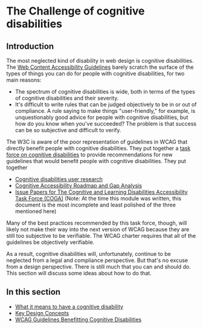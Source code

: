 # The Challenge of cognitive disabilities

## Introduction

The most neglected kind of disability in web design is cognitive disabilities. The [Web Content Accessibility Guidelines](https://www.w3.org/TR/WCAG20/) barely scratch the surface of the types of things you can do for people with cognitive disabilities, for two main reasons:

- The spectrum of cognitive disabilities is wide, both in terms of the types of cognitive disabilities and their severity.
- It's difficult to write rules that can be judged objectively to be in or out of compliance. A rule saying to make things "user-friendly," for example, is unquestionably good advice for people with cognitive disabilities, but how do you know when you've succeeded? The problem is that success can be so subjective and difficult to verify.

The W3C is aware of the poor representation of guidelines in WCAG that directly benefit people with cognitive disabilities. They put together a [task force on cognitive disabilities](https://www.w3.org/WAI/PF/cognitive-a11y-tf/) to provide recommendations for new guidelines that would benefit people with cognitive disabilities. They put together

- [Cognitive disabilities user research](https://w3c.github.io/coga/user-research/)
- [Cognitive Accessibility Roadmap and Gap Analysis](https://w3c.github.io/coga/gap-analysis/)
- [Issue Papers for The Cognitive and Learning Disabilities Accessibility Task Force (COGA)](https://w3c.github.io/coga/issue-papers/) (Note: At the time this module was written, this document is the most incomplete and least polished of the three mentioned here)

Many of the best practices recommended by this task force, though, will likely not make their way into the next version of WCAG because they are still too subjective to be verifiable. The WCAG charter requires that all of the guidelines be objectively verifiable.

As a result, cognitive disabilities will, unfortunately, continue to be neglected from a legal and compliance perspective. But that's no excuse from a design perspective. There is still much that you can and should do. This section will discuss some ideas about how to do that.

## In this section

- [What it means to have a cognitive disability](what-it-means-to-have-a-cognitive-disability.md)
- [Key Design Concepts](key-design-concepts.md)
- [WCAG Guidelines Benefitting Cognitive Disabilities](wcag-guidelines-benefitting-cognitive-disabilities.md)
